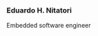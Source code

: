 <!---
- 👋 Hi, I’m @ehnitatori
- 👀 I’m interested in ...
- 🌱 I’m currently learning ...
- 💞️ I’m looking to collaborate on ...
- 📫 How to reach me ...
--->
<!---
ehnitatori/ehnitatori is a ✨ special ✨ repository because its `README.md` (this file) appears on your GitHub profile.
You can click the Preview link to take a look at your changes.
--->
### Eduardo H. Nitatori

Embedded software engineer

